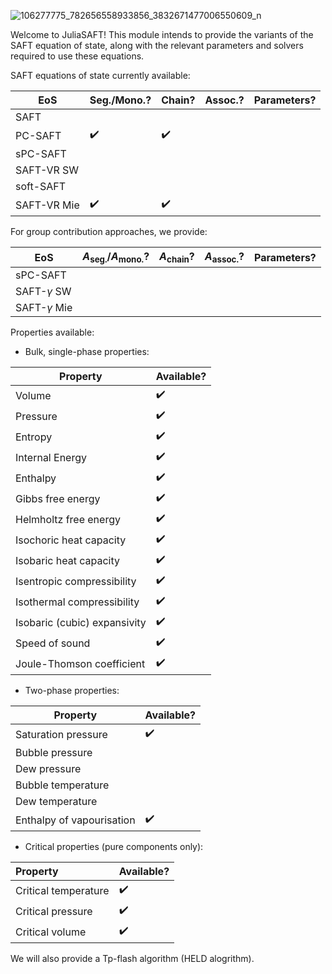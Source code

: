 ![106277775_782656558933856_3832671477006550609_n](/Users/pierrewalker/Downloads/106277775_782656558933856_3832671477006550609_n.jpg)

Welcome to JuliaSAFT! This module intends to provide the variants of the SAFT equation of state, along with the relevant parameters and solvers required to use these equations.

SAFT equations of state currently available:

| EoS         | Seg./Mono.?        | Chain?             | Assoc.? | Parameters? |
| ----------- | ------------------ | ------------------ | ------- | ----------- |
| SAFT        |                    |                    |         |             |
| PC-SAFT     | :heavy_check_mark: | :heavy_check_mark: |         |             |
| sPC-SAFT    |                    |                    |         |             |
| SAFT-VR SW  |                    |                    |         |             |
| soft-SAFT   |                    |                    |         |             |
| SAFT-VR Mie | :heavy_check_mark: | :heavy_check_mark: |         |             |

For group contribution approaches, we provide:

| EoS               | $A_\mathrm{seg.}$/$A_\mathrm{mono.}$? | $A_\mathrm{chain}$? | $A_\mathrm{assoc.}$? | Parameters? |
| ----------------- | ------------------------------------- | ------------------- | -------------------- | ----------- |
| sPC-SAFT          |                                       |                     |                      |             |
| SAFT-$\gamma$ SW  |                                       |                     |                      |             |
| SAFT-$\gamma$ Mie |                                       |                     |                      |             |

Properties available:

- Bulk, single-phase properties:

| Property                     | Available?         |
| ---------------------------- | ------------------ |
| Volume                       | :heavy_check_mark: |
| Pressure                     | :heavy_check_mark: |
| Entropy                      | :heavy_check_mark: |
| Internal Energy              | :heavy_check_mark: |
| Enthalpy                     | :heavy_check_mark: |
| Gibbs free energy            | :heavy_check_mark: |
| Helmholtz free energy        | :heavy_check_mark: |
| Isochoric heat capacity      | :heavy_check_mark: |
| Isobaric heat capacity       | :heavy_check_mark: |
| Isentropic compressibility   | :heavy_check_mark: |
| Isothermal compressibility   | :heavy_check_mark: |
| Isobaric (cubic) expansivity | :heavy_check_mark: |
| Speed of sound               | :heavy_check_mark: |
| Joule-Thomson coefficient    | :heavy_check_mark: |

- Two-phase properties:

| Property                  | Available?         |
| ------------------------- | ------------------ |
| Saturation pressure       | :heavy_check_mark: |
| Bubble pressure           |                    |
| Dew pressure              |                    |
| Bubble temperature        |                    |
| Dew temperature           |                    |
| Enthalpy of vapourisation | :heavy_check_mark: |

- Critical properties (pure components only):

| Property             | Available?         |
| :------------------- | ------------------ |
| Critical temperature | :heavy_check_mark: |
| Critical pressure    | :heavy_check_mark: |
| Critical volume      | :heavy_check_mark: |

We will also provide a Tp-flash algorithm (HELD alogrithm).